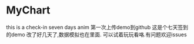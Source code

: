 # MyChart
this is a check-in seven days anim
第一次上传demo到github
这是个七天签到的demo
改了好几天了,数据模拟也在里面.
可以试着玩玩看咯.有问题欢迎issues
